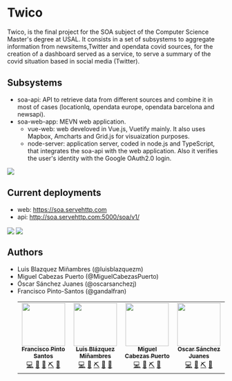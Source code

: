# Twico
Twico, is the final project for the SOA subject of the Computer Science Master's degree at USAL. It consists in a set of subsystems to aggregate information from newsitems,Twitter and opendata covid sources, for the creation of a dashboard served as a service, to serve a summary of the covid situation based in social media (Twitter).

## Subsystems
- soa-api: API to retrieve data from different sources and combine it in most of cases (locationIq, opendata europe, opendata barcelona and newsapi).
- soa-web-app: MEVN web application.
	- vue-web: web develoved in Vue.js, Vuetify mainly. It also uses Mapbox, Amcharts and Grid.js for visuaization purposes.
	- node-server: application server, coded in node.js and TypeScript, that integrates the soa-api with the web application. Also it verifies the user's identity with the Google OAuth2.0 login.

<img src="https://github.com/GandalFran/soa-final/blob/master/soa-web-app/vue-web/public/img/architecture.png" align="center">

## Current deployments
- web: https://soa.servehttp.com
- api: http://soa.servehttp.com:5000/soa/v1/

<img src="https://github.com/GandalFran/soa-final/blob/master/soa-web-app/vue-web/public/img/twico.PNG" align="center">
<img src="https://github.com/GandalFran/soa-final/blob/master/soa-web-app/vue-web/public/img/dashboard.PNG" align="center">

## Authors
- Luis Blazquez Miñambres (@luisblazquezm)	<table>
- Miguel Cabezas Puerto (@MiguelCabezasPuerto)	  <tr>
- Óscar Sánchez Juanes (@oscarsanchezj)	    <td align="center"><a href="https://github.com/GandalFran"><img src="https://avatars2.githubusercontent.com/u/29973536?s=460&u=b45b09f015e310153cd146b8903443c9d0080494&v=4" width="100px;" alt=""/><br /><sub><b>Francisco Pinto Santos</b></sub></a><br /><a href="https://github.com/GandalFran?tab=repositories" title="Code">💻</a> <a href="https://github.com/all-contributors/all-contributors/commits?author=GandalFran" title="Documentation">📖</a> <a href="https://github.com/all-contributors/all-contributors/commits?author=GandalFran" title="Front-end">🎨</a> <a href="https://github.com/all-contributors/all-contributors/commits?author=GandalFran" title="Back-end">⛏</a> <a href="https://github.com/GandalFran" title="Ideas, Planning, & Feedback">🤔</a></td>
- Francisco Pinto-Santos (@gandalfran)	    <td align="center"><a href="https://github.com/luisblazquezm"><img src="https://avatars0.githubusercontent.com/u/40697133?s=460&u=82f3e7d01e88b27ea481e57791fa62c9d519d2ac&v=4" width="100px;" alt=""/><br /><sub><b>Luis Blázquez Miñambres</b></sub></a><br /><a href="https://github.com/luisblazquezm?tab=repositories" title="Code">💻</a> <a href="https://github.com/all-contributors/all-contributors/commits?author=luisblazquezm" title="Documentation">📖</a> <a href="https://github.com/all-contributors/all-contributors/commits?author=luisblazquezm" title="Back-end">⛏</a> <a href="https://github.com/all-contributors/all-contributors/commits?author=luisblazquezm" title="IA">🧠</a> <a href="https://github.com/luisblazquezm" title="Ideas, Planning, & Feedback">🤔</a></td>
    <td align="center"><a href="https://github.com/MiguelCabezasPuerto"><img src="https://avatars2.githubusercontent.com/u/47638681?s=460&v=4" width="100px;" alt=""/><br /><sub><b>Miguel Cabezas Puerto</b></sub></a><br /> <a href="https://github.com/MiguelCabezasPuerto?tab=repositories" title="Code">💻</a> <a href="https://github.com/all-contributors/all-contributors/commits?author=MiguelCabezasPuerto" title="Documentation">📖</a> <a href="https://github.com/all-contributors/all-contributors/commits?author=MiguelCabezasPuerto" title="Back-end">⛏</a> <a href="https://github.com/MiguelCabezasPuerto" title="Ideas, Planning, & Feedback">🤔</a></td>
    <td align="center"><a href="https://github.com/oscarsanchezj"><img src="https://avatars3.githubusercontent.com/u/48065910?s=460&u=c8287b792cf94981253c644207661e75fbda96c2&v=4" width="100px;" alt=""/><br /><sub><b>Oscar Sánchez Juanes</b></sub></a><br /> <a href="https://github.com/oscarsanchezj?tab=repositories" title="Code">💻</a> <a href="https://github.com/all-contributors/all-contributors/commits?author=oscarsanchezj" title="Documentation">📖</a> <a href="https://github.com/all-contributors/all-contributors/commits?author=oscarsanchezj" title="Back-end">⛏</a> <a href="https://github.com/oscarsanchezj" title="Ideas, Planning, & Feedback">🤔</a></td>
  </tr>
